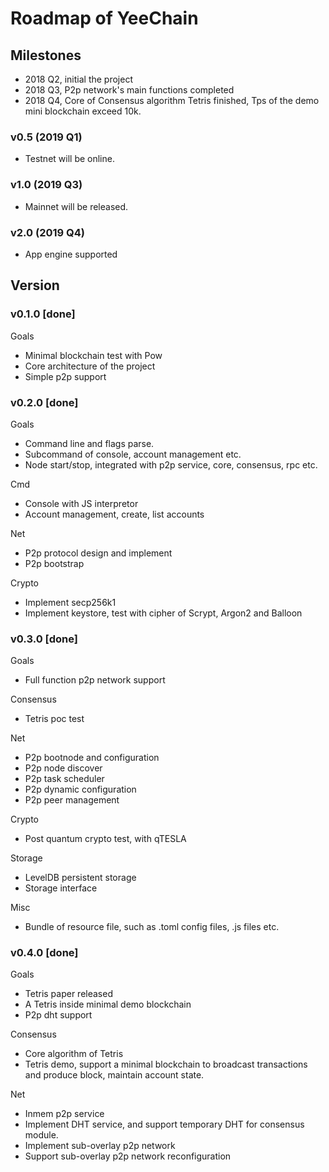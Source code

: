 # Roadmap of YeeChain

## Milestones

* 2018 Q2, initial the project
* 2018 Q3, P2p network's main functions completed
* 2018 Q4, Core of Consensus algorithm Tetris finished, Tps of the demo mini blockchain exceed 10k.

### v0.5 (2019 Q1)

* Testnet will be online.

### v1.0 (2019 Q3)

* Mainnet will be released.

### v2.0 (2019 Q4)

* App engine supported

## Version

### v0.1.0 [done]

Goals

* Minimal blockchain test with Pow
* Core architecture of the project
* Simple p2p support

### v0.2.0 [done]

Goals

* Command line and flags parse.
* Subcommand of console, account management etc.
* Node start/stop, integrated with p2p service, core, consensus, rpc etc.

Cmd

* Console with JS interpretor
* Account management, create, list accounts

Net

* P2p protocol design and implement
* P2p bootstrap

Crypto

* Implement secp256k1
* Implement keystore, test with cipher of Scrypt, Argon2 and Balloon

### v0.3.0 [done]

Goals

* Full function p2p network support

Consensus

* Tetris poc test

Net

* P2p bootnode and configuration
* P2p node discover
* P2p task scheduler
* P2p dynamic configuration
* P2p peer management

Crypto

* Post quantum crypto test, with qTESLA

Storage

* LevelDB persistent storage
* Storage interface

Misc

* Bundle of resource file, such as .toml config files, .js files etc.

### v0.4.0 [done]

Goals

* Tetris paper released
* A Tetris inside minimal demo blockchain
* P2p dht support

Consensus

* Core algorithm of Tetris
* Tetris demo, support a minimal blockchain to broadcast transactions and produce block, maintain account state.

Net

* Inmem p2p service
* Implement DHT service, and support temporary DHT for consensus module.
* Implement sub-overlay p2p network
* Support sub-overlay p2p network reconfiguration




